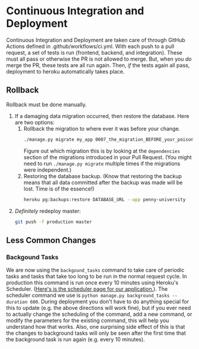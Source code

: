 # Continuous Integration and Deployment
Continuous Integration and Deployment are taken care of through GitHub Actions defined in .github/workflows/ci.yml. With each push to a pull request, a set of tests is run (frontend, backend, and integration). These must all pass or otherwise the PR is not allowed to merge. But, when you _do_ merge the PR, these tests are all run again. Then, _if_ the tests again all pass, deployment to heroku automatically takes place.


## Rollback
Rollback must be done manually.

1. If a damaging data migration occurred, then restore the database. Here are two options:
    1. Rollback the migration to where ever it was before your change.
        ```sh
        ./manage.py migrate my_app 0007_the_migration_BEFORE_your_poison_migration
        ```
        Figure out which migration this is by looking at the `dependencies` section of the migrations introduced in your Pull Request. (You might need to run `./manage.py migrate` multiple times if the migrations were independent.) 
    2. Restoring the database backup. (Know that restoring the backup means that all data committed after the backup was made will be lost. Time is of the essence!)  
        ```sh
        heroku pg:backups:restore DATABASE_URL --app penny-university
        ```
2. _Definitely_ redeploy master:
    ```sh
    git push -f production master
    ```
    
## Less Common Changes

### Backgound Tasks
We are now using the `backgound_tasks` command to take care of periodic tasks and tasks that take too long to be run in the normal request cycle. In production this command is run once every 10 minutes using Heroku's Scheduler. ([Here's is the scheduler page for our application.](https://dashboard.heroku.com/apps/penny-university/scheduler)). The scheduler command we use is `python manage.py background_tasks --duration 600`. During deployment you don't have to do anything special for this to update (e.g. the above directions will work fine), but if you ever need to actually change the scheduling of the command, add a new command, or modify the parameters for the existing command, this will help you understand how that works. Also, one surprising side effect of this is that the changes to background tasks will only be seen after the first time that the background task is run again (e.g. every 10 minutes).
